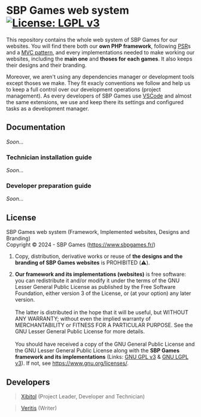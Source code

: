 # SBP Games web system [![License: LGPL v3](https://img.shields.io/badge/License-LGPL_v3-orange.svg)](COPYING.LESSER)
This repository contains the whole web system of SBP Games for our websites. You
will find there both our **own PHP framework**, following
[PSR](https://www.php-fig.org/psr/)s and a
[MVC pattern](https://en.wikipedia.org/wiki/Model%E2%80%93view%E2%80%93controller),
and every implementations needed to make working our websites, including the
**main one** and **thoses for each games**. It also keeps their designs and
their branding.

Moreover, we aren't using any dependencies manager or development tools except
thoses we make. They fit exacly conventions we follow and help us to keep a full
control over our development operations (project management). As every
developers of SBP Games use [VSCode](https://code.visualstudio.com/) and almost
the same extensions, we use and keep there its settings and configured tasks as
a development manager.

## Documentation
_Soon..._
### Technician installation guide
_Soon..._
### Developer preparation guide
_Soon..._

## License
SBP Games web system (Framework, Implemented websites, Designs and Branding)  
Copyright &copy; 2024 - SBP Games (https://www.sbpgames.fr/)

1. Copy, distribution, derivative works or reuse of **the designs
and the branding of SBP Games websites** is PROHIBITED (⚠️).

2. **Our framework and its implementations (websites)** is free software: you
can redistribute it and/or modify it under the terms of the GNU Lesser General
Public License as published by the Free Software Foundation, either version
3 of the License, or (at your option) any later version.
<br><br>
The latter is distributed in the hope that it will be useful, but WITHOUT ANY
WARRANTY; without even the implied warranty of MERCHANTABILITY or FITNESS FOR A
PARTICULAR PURPOSE. See the GNU Lesser General Public License for more details.
<br><br>
You should have received a copy of the GNU General Public License and the GNU
Lesser General Public License along with the **SBP Games framework and its
implementations** (Links: [GNU GPL v3](COPYING) &
[GNU LGPL v3](COPYING.LESSER)). If not, see https://www.gnu.org/licenses/.

## Developers
> [Xibitol](https://github.com/Xibitol) (Project Leader, Developer and
Technician)

> [Veritis](https://github.com/Veritis23) (Writer)